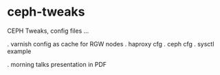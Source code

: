 # ceph-tweaks
CEPH Tweaks, config files ...

. varnish config as cache for RGW nodes
. haproxy cfg
. ceph cfg
. sysctl example

. morning talks presentation in PDF
